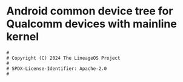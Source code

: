 # Android common device tree for Qualcomm devices with mainline kernel

```
#
# Copyright (C) 2024 The LineageOS Project
#
# SPDX-License-Identifier: Apache-2.0
#
```

